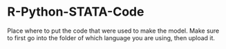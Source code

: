 # R-Python-STATA-Code
Place where to put the code that were used to make the model. Make sure to first go into the folder of which language you are using, then upload it.
